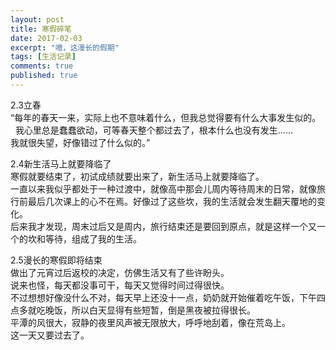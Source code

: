 ```yaml
---
layout: post
title: 寒假碎笔
date: 2017-02-03
excerpt: "噫，这漫长的假期"
tags: [生活记录]
comments: true
published: true
---
```

2.3立春  
“每年的春天一来，实际上也不意味着什么，但我总觉得要有什么大事发生似的。  
我心里总是蠢蠢欲动，可等春天整个都过去了，根本什么也没有发生……  
我就很失望，好像错过了什么似的。”  
  
2.4新生活马上就要降临了  
寒假就要结束了，初试成绩就要出来了，新生活马上就要降临了。  
一直以来我似乎都处于一种过渡中，就像高中那会儿周内等待周末的日常，就像旅行前最后几次课上的心不在焉。好像过了这些坎，我的生活就会发生翻天覆地的变化。  
后来我才发现，周末过后又是周内，旅行结束还是要回到原点，就是这样一个又一个的坎和等待，组成了我的生活。  
  
2.5漫长的寒假即将结束  
做出了元宵过后返校的决定，仿佛生活又有了些许盼头。  
说来也怪，每天都没事可干，每天又觉得时间过得很快。  
不过想想好像没什么不对，每天早上还没十一点，奶奶就开始催着吃午饭，下午四点多就吃晚饭，所以白天显得有些短暂，倒是黑夜被拉得很长。  
平潭的风很大，寂静的夜里风声被无限放大，呼呼地刮着，像在荒岛上。  
这一天又要过去了。  
